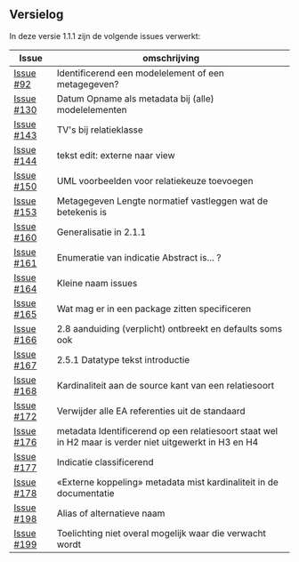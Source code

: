 ## Versielog

In deze versie 1.1.1  zijn de volgende issues verwerkt:

| Issue                                                     | omschrijving                                                                                           |
|---------------------------------------------------------|----------------------------------------------------------------------------------------------------------|
| [Issue #92](https://github.com/Geonovum/MIM-Werkomgeving/issues/92)   | Identificerend een modelelement of een metagegeven?                                        |
| [Issue #130](https://github.com/Geonovum/MIM-Werkomgeving/issues/130) | Datum Opname als metadata bij (alle) modelelementen                                        |
| [Issue #143](https://github.com/Geonovum/MIM-Werkomgeving/issues/143) | TV's bij relatieklasse                                                                     |
| [Issue #144](https://github.com/Geonovum/MIM-Werkomgeving/issues/144) | tekst edit: externe naar view                                                              |
| [Issue #150](https://github.com/Geonovum/MIM-Werkomgeving/issues/150) | UML voorbeelden voor relatiekeuze toevoegen                                                |
| [Issue #153](https://github.com/Geonovum/MIM-Werkomgeving/issues/153) | Metagegeven Lengte normatief vastleggen wat de betekenis is                                |
| [Issue #160](https://github.com/Geonovum/MIM-Werkomgeving/issues/160) | Generalisatie in 2.1.1                                                                     |
| [Issue #161](https://github.com/Geonovum/MIM-Werkomgeving/issues/161) | Enumeratie van indicatie Abstract is... ?                                                  |
| [Issue #164](https://github.com/Geonovum/MIM-Werkomgeving/issues/164) | Kleine naam issues                                                                         |
| [Issue #165](https://github.com/Geonovum/MIM-Werkomgeving/issues/165) | Wat mag er in een package zitten specificeren                                              |
| [Issue #166](https://github.com/Geonovum/MIM-Werkomgeving/issues/166) | 2.8 aanduiding (verplicht) ontbreekt en defaults soms ook                                  |
| [Issue #167](https://github.com/Geonovum/MIM-Werkomgeving/issues/167) | 2.5.1 Datatype tekst introductie                                                           |
| [Issue #168](https://github.com/Geonovum/MIM-Werkomgeving/issues/168) | Kardinaliteit aan de source kant van een relatiesoort                                      |
| [Issue #172](https://github.com/Geonovum/MIM-Werkomgeving/issues/172) | Verwijder alle EA referenties uit de standaard                                             |
| [Issue #176](https://github.com/Geonovum/MIM-Werkomgeving/issues/176) | metadata Identificerend op een relatiesoort staat wel in H2 maar is verder niet uitgewerkt in H3 en H4 |
| [Issue #177](https://github.com/Geonovum/MIM-Werkomgeving/issues/177) | Indicatie classificerend                                                                   |
| [Issue #178](https://github.com/Geonovum/MIM-Werkomgeving/issues/178) | «Externe koppeling» metadata mist kardinaliteit in de documentatie                         |
| [Issue #198](https://github.com/Geonovum/MIM-Werkomgeving/issues/198) | Alias of alternatieve naam                                                                 |
| [Issue #199](https://github.com/Geonovum/MIM-Werkomgeving/issues/199) | Toelichting niet overal mogelijk waar die verwacht wordt                                   |
  